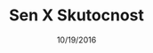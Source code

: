 ---
title:  "Sen X Skutocnost"
subTitle: "História slovenského štátu v 4 kapitolách"
subSubTitle: "Jeden národ, jedna strana, jeden vodca, ale aj vyše 70 000 obetí – obdobie rokov 1938–1945 patrí medzi najkomplikovanejšie obdobia slovenských dejín."
emailCTA: "Let me know when the story opens"
emailSubTitle: "first chapter will be release on 26. October"
slug: landing
date:   10/19/2016
taxonomy:
    tag: [sample post, featured, installation]
image: sxs-bg.jpg
---
